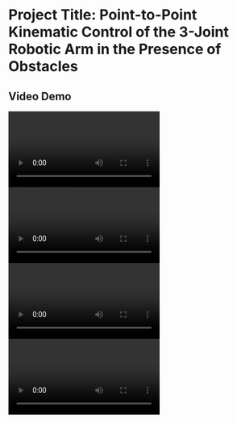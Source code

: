 # Project Title: Point-to-Point Kinematic Control of the 3-Joint Robotic Arm in the Presence of Obstacles

## Video Demo
<video controls>
<source src="../3D_View_MPC.mp4" type="video/mp4">
</video>

<video controls>
<source src="../Top_down_View_MPC.mp4" type="video/mp4">
</video>

<video controls>
<source src="../3D_View_Multiple_Shooting.mp4" type="video/mp4">
</video>

<video controls>
<source src="../Top_down_View_Multiple_Shooting.mp4" type="video/mp4">
</video>